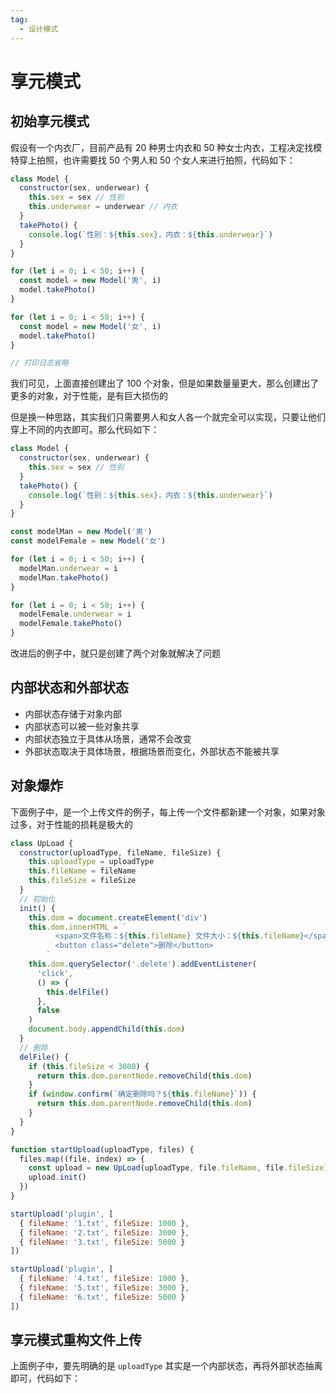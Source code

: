 ```yaml
---
tag:
  - 设计模式
---
```


# 享元模式

## 初始享元模式

假设有一个内衣厂，目前产品有 20 种男士内衣和 50 种女士内衣，工程决定找模特穿上拍照，也许需要找 50 个男人和 50 个女人来进行拍照，代码如下：

```js
class Model {
  constructor(sex, underwear) {
    this.sex = sex // 性别
    this.underwear = underwear // 内衣
  }
  takePhoto() {
    console.log(`性别：${this.sex}，内衣：${this.underwear}`)
  }
}

for (let i = 0; i < 50; i++) {
  const model = new Model('男', i)
  model.takePhoto()
}

for (let i = 0; i < 50; i++) {
  const model = new Model('女', i)
  model.takePhoto()
}

// 打印日志省略
```

我们可见，上面直接创建出了 100 个对象，但是如果数量量更大，那么创建出了更多的对象，对于性能，是有巨大损伤的

但是换一种思路，其实我们只需要男人和女人各一个就完全可以实现，只要让他们穿上不同的内衣即可。那么代码如下：

```js
class Model {
  constructor(sex, underwear) {
    this.sex = sex // 性别
  }
  takePhoto() {
    console.log(`性别：${this.sex}，内衣：${this.underwear}`)
  }
}

const modelMan = new Model('男')
const modelFemale = new Model('女')

for (let i = 0; i < 50; i++) {
  modelMan.underwear = i
  modelMan.takePhoto()
}

for (let i = 0; i < 50; i++) {
  modelFemale.underwear = i
  modelFemale.takePhoto()
}
```

改进后的例子中，就只是创建了两个对象就解决了问题

## 内部状态和外部状态

- 内部状态存储于对象内部
- 内部状态可以被一些对象共享
- 内部状态独立于具体从场景，通常不会改变
- 外部状态取决于具体场景，根据场景而变化，外部状态不能被共享

## 对象爆炸

下面例子中，是一个上传文件的例子，每上传一个文件都新建一个对象，如果对象过多，对于性能的损耗是极大的

```js
class UpLoad {
  constructor(uploadType, fileName, fileSize) {
    this.uploadType = uploadType
    this.fileName = fileName
    this.fileSize = fileSize
  }
  // 初始化
  init() {
    this.dom = document.createElement('div')
    this.dom.innerHTML = `
          <span>文件名称：${this.fileName} 文件大小：${this.fileName}</span>
          <button class="delete">删除</button>
        `
    this.dom.querySelector('.delete').addEventListener(
      'click',
      () => {
        this.delFile()
      },
      false
    )
    document.body.appendChild(this.dom)
  }
  // 删除
  delFile() {
    if (this.fileSize < 3000) {
      return this.dom.parentNode.removeChild(this.dom)
    }
    if (window.confirm(`确定删除吗？${this.fileName}`)) {
      return this.dom.parentNode.removeChild(this.dom)
    }
  }
}

function startUpload(uploadType, files) {
  files.map((file, index) => {
    const upload = new UpLoad(uploadType, file.fileName, file.fileSize)
    upload.init()
  })
}

startUpload('plugin', [
  { fileName: '1.txt', fileSize: 1000 },
  { fileName: '2.txt', fileSize: 3000 },
  { fileName: '3.txt', fileSize: 5000 }
])

startUpload('plugin', [
  { fileName: '4.txt', fileSize: 1000 },
  { fileName: '5.txt', fileSize: 3000 },
  { fileName: '6.txt', fileSize: 5000 }
])
```

## 享元模式重构文件上传

上面例子中，要先明确的是 `uploadType` 其实是一个内部状态，再将外部状态抽离即可，代码如下：
